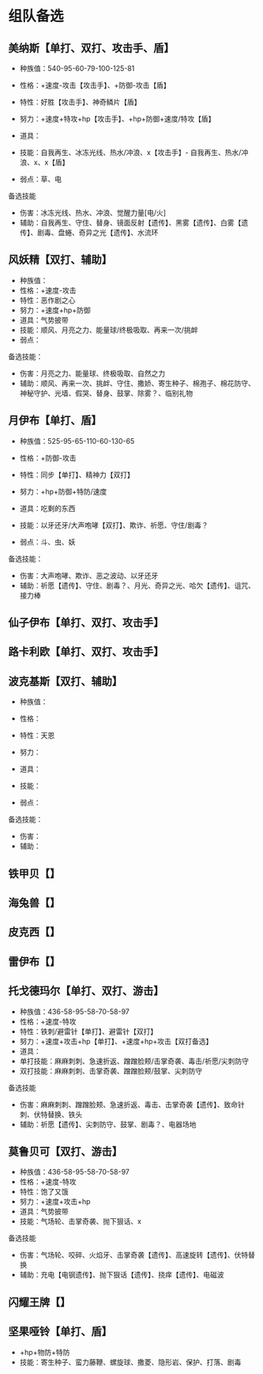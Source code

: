 # 组队备选

## 美纳斯【单打、双打、攻击手、盾】

* 种族值：540-95-60-79-100-125-81

* 性格：+速度-攻击【攻击手】、+防御-攻击【盾】
* 特性：好胜【攻击手】、神奇鳞片【盾】
* 努力：+速度+特攻+hp【攻击手】、+hp+防御+速度/特攻【盾】
* 道具：
* 技能：自我再生、冰冻光线、热水/冲浪、x【攻击手】- 自我再生、热水/冲浪、x、x【盾】
* 弱点：草、电

备选技能

* 伤害：冰冻光线、热水、冲浪、觉醒力量[电/火]
* 辅助：自我再生、守住、替身、镜面反射【遗传】、黑雾【遗传】、白雾【遗传】、剧毒、盘蜷、奇异之光【遗传】、水流环

## 风妖精【双打、辅助】

* 种族值：
* 性格：+速度-攻击
* 特性：恶作剧之心
* 努力：+速度+hp+防御
* 道具：气势披带
* 技能：顺风、月亮之力、能量球/终极吸取、再来一次/挑衅
* 弱点：

备选技能：

* 伤害：月亮之力、能量球、终极吸取、自然之力
* 辅助：顺风、再来一次、挑衅、守住、撒娇、寄生种子、棉孢子、棉花防守、神秘守护、光墙、假哭、替身、鼓掌、除雾？、临别礼物

## 月伊布【单打、盾】

* 种族值：525-95-65-110-60-130-65

* 性格：+防御-攻击
* 特性：同步【单打】、精神力【双打】
* 努力：+hp+防御+特防/速度
* 道具：吃剩的东西
* 技能：以牙还牙/大声咆哮【双打】、欺诈、祈愿、守住/剧毒？
* 弱点：斗、虫、妖

备选技能：

* 伤害：大声咆哮、欺诈、恶之波动、以牙还牙
* 辅助：祈愿【遗传】、守住、剧毒？、月光、奇异之光、哈欠【遗传】、诅咒、接力棒

## 仙子伊布【单打、双打、攻击手】

## 路卡利欧【单打、双打、攻击手】

## 波克基斯【双打、辅助】

* 种族值：

* 性格：
* 特性：天恩
* 努力：
* 道具：
* 技能：
* 弱点：

备选技能：

* 伤害：
* 辅助：

## 铁甲贝【】

## 海兔兽【】

## 皮克西【】

## 雷伊布【】

## 托戈德玛尔【单打、双打、游击】

* 种族值：436-58-95-58-70-58-97
* 性格：+速度-特攻
* 特性：铁刺/避雷针【单打】、避雷针【双打】
* 努力：+速度+攻击+hp【单打】、+速度+hp+攻击【双打备选】
* 道具：
* 单打技能：麻麻刺刺、急速折返、蹭蹭脸颊/击掌奇袭、毒击/祈愿/尖刺防守
* 双打技能：麻麻刺刺、击掌奇袭、蹭蹭脸颊/鼓掌、尖刺防守

备选技能

* 伤害：麻麻刺刺、蹭蹭脸颊、急速折返、毒击、击掌奇袭【遗传】、致命针刺、伏特替换、铁头
* 辅助：祈愿【遗传】、尖刺防守、鼓掌、剧毒？、电器场地

## 莫鲁贝可【双打、游击】

* 种族值：436-58-95-58-70-58-97
* 性格：+速度-特攻
* 特性：饱了又饿
* 努力：+速度+攻击+hp
* 道具：气势披带
* 技能：气场轮、击掌奇袭、抛下狠话、x

备选技能

* 伤害：气场轮、咬碎、火焰牙、击掌奇袭【遗传】、高速旋转【遗传】、伏特替换
* 辅助：充电【电钢遗传】、抛下狠话【遗传】、挠痒【遗传】、电磁波

## 闪耀王牌【】

## 坚果哑铃【单打、盾】

* +hp+物防+特防
* 技能：寄生种子、蛮力藤鞭、螺旋球、撒菱、隐形岩、保护、打落、剧毒

